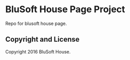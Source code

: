 # BluSoft House Page Project

Repo for blusoft house page.

## Copyright and License

Copyright 2016 BluSoft House. 
